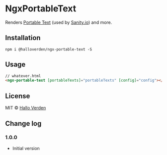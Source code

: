 # NgxPortableText

Renders [Portable Text](https://github.com/portabletext/portabletext) (used by [Sanity.io](https://sanity.io)) and more.

## Installation
```
npm i @halloverden/ngx-portable-text -S
```

## Usage

```html
// whatever.html
<ngx-portable-text [portableTexts]="portableTexts" [config]="config"></ngx-portable-text>
```

## License
MIT © [Hallo Verden](https://github.com/halloverden)

## Change log

### 1.0.0
- Initial version
